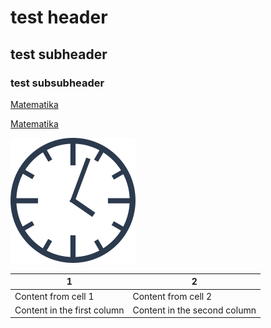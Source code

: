 # test header

## test subheader

### test subsubheader

[Matematika](matematika/ "Matematika")

[Matematika](dalas/ "Dalas")

![clock](images/clock.png)

1 | 2
------------ | -------------
Content from cell 1 | Content from cell 2
Content in the first column | Content in the second column

<script src="https://ajax.googleapis.com/ajax/libs/jquery/1.11.3/jquery.min.js"></script>



